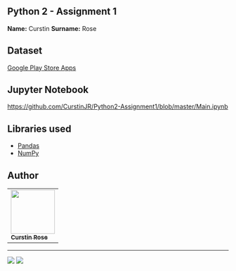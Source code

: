 ## Python 2 - Assignment 1

**Name:** Curstin 
**Surname:** Rose

## Dataset
[Google Play Store Apps](https://www.kaggle.com/lava18/google-play-store-apps?select=googleplaystore.csv)

## Jupyter Notebook
https://github.com/CurstinJR/Python2-Assignment1/blob/master/Main.ipynb

## Libraries used
 - [Pandas](https://pandas.pydata.org/)
 - [NumPy](https://numpy.org/)



## Author
<table>
    <tbody>
        <tr>
          <td>
          <a href="https://github.com/CurstinJR">
              <img src=https://avatars.githubusercontent.com/u/67284885?v=4 width=100px/>
              <br />
              <sub><b>Curstin Rose</b></sub>
          </a>
            <br />
            <sub></sub>
          </td>
        </tr>
</table>

---
![](https://img.shields.io/badge/python-3.9-green)
![](https://img.shields.io/badge/anaconda-dist-darkgreen)




